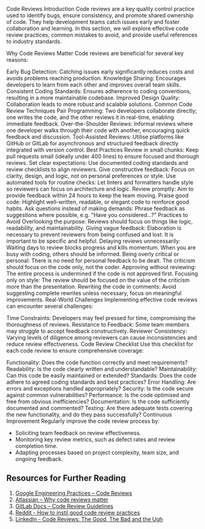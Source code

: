 Code Reviews
Introduction
Code reviews are a key quality control practice used to identify bugs, ensure consistency, and promote shared ownership of code. They help development teams catch issues early and foster collaboration and learning. In this section, we will explore effective code review practices, common mistakes to avoid, and provide useful references to industry standards.

Why Code Reviews Matter
Code reviews are beneficial for several key reasons:

Early Bug Detection: Catching issues early significantly reduces costs and avoids problems reaching production.
Knowledge Sharing: Encourages developers to learn from each other and improves overall team skills.
Consistent Coding Standards: Ensures adherence to coding conventions, resulting in a more maintainable codebase.
Improved Design Quality: Collaboration leads to more robust and scalable solutions.
Common Code Review Techniques
Pair Programming: Two developers collaborate directly; one writes the code, and the other reviews it in real-time, enabling immediate feedback.
Over-the-Shoulder Reviews: Informal reviews where one developer walks through their code with another, encouraging quick feedback and discussion.
Tool-Assisted Reviews: Utilise platforms like GitHub or GitLab for asynchronous and structured feedback directly integrated with version control.
Best Practices
Review in small chunks: Keep pull requests small (ideally under 400 lines) to ensure focused and thorough reviews.
Set clear expectations: Use documented coding standards and review checklists to align reviewers.
Give constructive feedback: Focus on clarity, design, and logic, not on personal preferences or style.
Use automated tools for routine checks: Let linters and formatters handle style so reviewers can focus on architecture and logic.
Review promptly: Aim to provide feedback within 24 hours to keep the team moving.
Praise good code: Highlight well-written, readable, or elegant code to reinforce good habits.
Ask questions instead of making demands: Phrase feedback as suggestions where possible, e.g. "Have you considered...?"
Practices to Avoid
Overlooking the purpose: Reviews should focus on things like logic, readability, and maintainability.
Giving vague feedback: Elaboration is necessary to prevent reviewers from being confused and lost. It is important to be specific and helpful.
Delaying reviews unnecessarily: Waiting days to review blocks progress and kills momentum. When you are busy with coding, others should be informed.
Being overly critical or personal: There is no need for personal feedback to be dealt. The criticism should focus on the code only, not the coder.
Approving without reviewing: The entire process is undermined if the code is not approved first.
Focusing only on style: The review should be focused on the value of the criticism more than the presentation.
Rewriting the code in comments: Avoid suggesting complete rewrites unless necessary, focus on meaningful improvements.
Real-World Challenges
Implementing effective code reviews can encounter several challenges:

Time Constraints: Developers may feel pressed for time, compromising the thoroughness of reviews.
Resistance to Feedback: Some team members may struggle to accept feedback constructively.
Reviewer Consistency: Varying levels of diligence among reviewers can cause inconsistencies and reduce review effectiveness.
Code Review Checklist
Use this checklist for each code review to ensure comprehensive coverage:

 Functionality: Does the code function correctly and meet requirements?
 Readability: Is the code clearly written and understandable?
 Maintainability: Can this code be easily maintained or extended?
 Standards: Does the code adhere to agreed coding standards and best practices?
 Error Handling: Are errors and exceptions handled appropriately?
 Security: Is the code secure against common vulnerabilities?
 Performance: Is the code optimised and free from obvious inefficiencies?
 Documentation: Is the code sufficiently documented and commented?
 Testing: Are there adequate tests covering the new functionality, and do they pass successfully?
Continuous Improvement
Regularly improve the code review process by:

- Soliciting team feedback on review effectiveness.
- Monitoring key review metrics, such as defect rates and review completion time.
- Adapting processes based on project complexity, team size, and ongoing feedback.

## Resources for Further Reading

1. [Google Engineering Practices – Code Reviews](https://google.github.io/eng-practices/review/)
2. [Atlassian – Why code reviews matter](https://www.atlassian.com/agile/software-development/code-reviews)
3. [GitLab Docs – Code Review Guidelines](https://docs.gitlab.com/development/code_review/)
4. [Reddit - How to instil good code review practices](https://www.reddit.com/r/ExperiencedDevs/comments/1htpu5g/how_to_instil_good_code_review_practices/)
5. [LinkedIn - Code Reviews: The Good, The Bad and the Ugh](https://www.linkedin.com/pulse/code-reviews-good-bad-ugh-nic-pegg-74q3c/)


